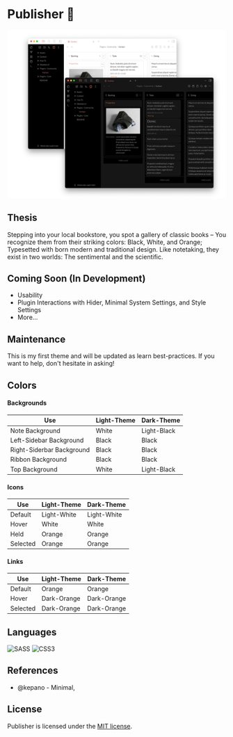 # Publisher 🐧

![photo](src/photo.jpg)

## Thesis
Stepping into your local bookstore, you spot a gallery of classic books – You recognize them from their striking colors: Black, White, and Orange; Typesetted with born modern and traditional design. Like notetaking, they exist in two worlds: The sentimental and the scientific.

## Coming Soon (In Development)
* Usability
* Plugin Interactions with Hider, Minimal System Settings, and Style Settings
* More...


## Maintenance

This is my first theme and will be updated as learn best-practices. If you want to help, don't hesitate in asking!  

## Colors

#### Backgrounds

|Use|Light-Theme|Dark-Theme|
|---|---|---|
|Note Background|White|Light-Black|
|Left-Sidebar Background|Black|Black|
|Right-Siderbar Background|Black|Black|
|Ribbon Background|Black|Black|
|Top Background|White|Light-Black|

#### Icons

|Use|Light-Theme|Dark-Theme|
|---|---|---|
|Default|Light-White|Light-White|
|Hover|White|White|
|Held|Orange|Orange|
|Selected|Orange|Orange|

#### Links

|Use|Light-Theme|Dark-Theme|
|---|---|---|
|Default|Orange|Orange|
|Hover|Dark-Orange|Dark-Orange|
|Selected|Dark-Orange|Dark-Orange|


## Languages
![SASS](https://img.shields.io/badge/SASS-hotpink.svg?style=for-the-badge&logo=SASS&logoColor=white)
![CSS3](https://img.shields.io/badge/css3-%231572B6.svg?style=for-the-badge&logo=css3&logoColor=white)

## References

* @kepano - Minimal, 

## License

Publisher is licensed under the [MIT license](https://github.com/aidanastridge/Publisher/blob/master/LICENSE).

